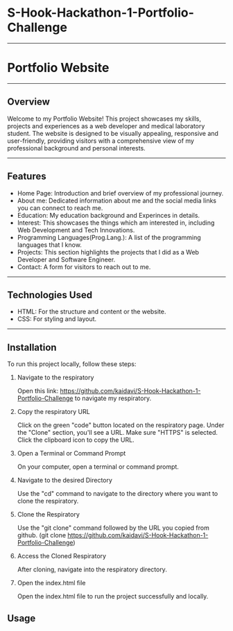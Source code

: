 # S-Hook-Hackathon-1-Portfolio-Challenge
---
# Portfolio Website
---
## Overview

Welcome to my Portfolio Website! This project showcases my skills, projects and experiences as a web developer and medical laboratory student. The website is designed to be visually appealing, responsive and user-friendly, providing visitors with a comprehensive view of my professional background and personal interests.

---

## Features

- Home Page: Introduction and brief overview of my professional journey.
- About me: Dedicated information about me and the social media links you can connect to reach me.
- Education: My education background and Experinces in details.
- Interest: This showcases the things which am interested in, including Web Development and Tech Innovations.
- Programming Languages(Prog.Lang.): A list of the programming languages that I know.
- Projects: This section highlights the projects that I did as a Web Developer and Software Engineer.
- Contact: A form for visitors to reach out to me.
  
---

## Technologies Used

- HTML: For the structure and content or the website.
- CSS: For styling and layout.

---

## Installation

To run this project locally, follow these steps:

1. Navigate to the respiratory

   Open this link: https://github.com/kaidavi/S-Hook-Hackathon-1-Portfolio-Challenge to navigate my respiratory.

2. Copy the respiratory URL

   Click on the green "code" button located on the respiratory page. Under the "Clone" section, you'll see a URL. Make sure "HTTPS" is selected. Click the clipboard icon to copy the URL.

3. Open a Terminal or Command Prompt

   On your computer, open a terminal or command prompt.

4. Navigate to the desired Directory

   Use the "cd" command to navigate to the directory where you want to clone the respiratory.

5. Clone the Respiratory

   Use the "git clone" command followed by the URL you copied from github. (git clone https://github.com/kaidavi/S-Hook-Hackathon-1-Portfolio-Challenge)

6. Access the Cloned Respiratory

   After cloning, navigate into the respiratory directory.

7. Open the index.html file

   Open the index.html file to run the project successfully and locally.

## Usage
